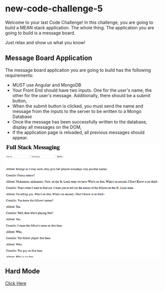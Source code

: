 # new-code-challenge-5

Welcome to your last Code Challenge! In this challenge, you are going to build a MEAN stack application. The whole thing. The application you are going to build is a message board. 

Just relax and show us what you know!

## Message Board Application

The message board application you are going to build has the following requirements:

* MUST use Angular and MongoDB
* Your Front End should have two inputs. One for the user's name, the other for the user's message. Additionally, there should be a submit button,
* When the submit button is clicked, you must send the name and message from the inputs to the server to be written to a Mongo Database
* Once the message has been successfully written to the database, display all messages on the DOM,
* If the application page is reloaded, all previous messages should appear.

![Wireframe](images/wireframe.png)


## Hard Mode

[Click Here](supplemental-documentation/hard-mode.md)
